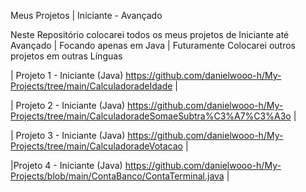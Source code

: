 
Meus Projetos | Iniciante - Avançado

Neste Repositório colocarei todos os meus projetos de Iniciante até Avançado |
Focando apenas em Java | Futuramente Colocarei outros projetos em outras Línguas

| Projeto 1 - Iniciante (Java)
https://github.com/danielwooo-h/My-Projects/tree/main/CalculadoradeIdade |

| Projeto 2 - Iniciante (Java)
https://github.com/danielwooo-h/My-Projects/tree/main/CalculadoradeSomaeSubtra%C3%A7%C3%A3o |

| Projeto 3 - Iniciante (Java)
https://github.com/danielwooo-h/My-Projects/tree/main/CalculadoradeVotacao |

|Projeto 4 - Iniciante (Java)
https://github.com/danielwooo-h/My-Projects/blob/main/ContaBanco/ContaTerminal.java |
